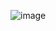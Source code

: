 ![image](https://user-images.githubusercontent.com/98217406/174438864-98a5bae0-f0ff-4956-8bcc-fe1aa23836cb.png)

